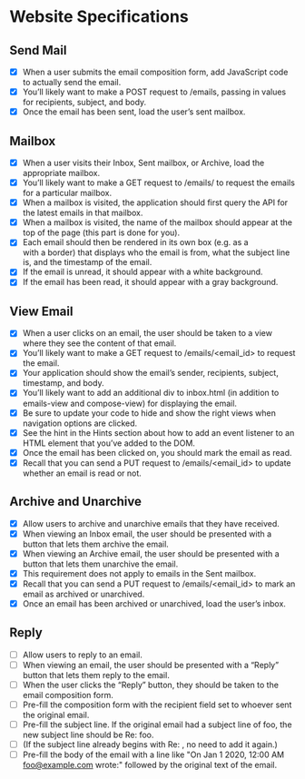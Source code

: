# Website Specifications

## Send Mail

- [X] When a user submits the email composition form, add JavaScript code to actually send the email.
- [X] You’ll likely want to make a POST request to /emails, passing in values for recipients, subject, and body.
- [X] Once the email has been sent, load the user’s sent mailbox.

## Mailbox

- [X] When a user visits their Inbox, Sent mailbox, or Archive, load the appropriate mailbox.
- [X] You’ll likely want to make a GET request to /emails/<mailbox> to request the emails for a particular mailbox.
- [X] When a mailbox is visited, the application should first query the API for the latest emails in that mailbox.
- [X] When a mailbox is visited, the name of the mailbox should appear at the top of the page (this part is done for you).
- [X] Each email should then be rendered in its own box (e.g. as a <div> with a border) that displays who the email is from, what the subject line is, and the timestamp of the email.
- [X] If the email is unread, it should appear with a white background.
- [X] If the email has been read, it should appear with a gray background.

## View Email

- [X] When a user clicks on an email, the user should be taken to a view where they see the content of that email.
- [X] You’ll likely want to make a GET request to /emails/<email_id> to request the email.
- [X] Your application should show the email’s sender, recipients, subject, timestamp, and body.
- [X] You’ll likely want to add an additional div to inbox.html (in addition to emails-view and compose-view) for displaying the email.
- [X] Be sure to update your code to hide and show the right views when navigation options are clicked.
- [X] See the hint in the Hints section about how to add an event listener to an HTML element that you’ve added to the DOM.
- [X] Once the email has been clicked on, you should mark the email as read.
- [X] Recall that you can send a PUT request to /emails/<email_id> to update whether an email is read or not.

## Archive and Unarchive

- [X] Allow users to archive and unarchive emails that they have received.
- [X] When viewing an Inbox email, the user should be presented with a button that lets them archive the email.
- [X] When viewing an Archive email, the user should be presented with a button that lets them unarchive the email.
- [X] This requirement does not apply to emails in the Sent mailbox.
- [X] Recall that you can send a PUT request to /emails/<email_id> to mark an email as archived or unarchived.
- [X] Once an email has been archived or unarchived, load the user’s inbox.

## Reply

- [ ] Allow users to reply to an email.
- [ ] When viewing an email, the user should be presented with a “Reply” button that lets them reply to the email.
- [ ] When the user clicks the “Reply” button, they should be taken to the email composition form.
- [ ] Pre-fill the composition form with the recipient field set to whoever sent the original email.
- [ ] Pre-fill the subject line. If the original email had a subject line of foo, the new subject line should be Re: foo.
- [ ] (If the subject line already begins with Re: , no need to add it again.)
- [ ] Pre-fill the body of the email with a line like "On Jan 1 2020, 12:00 AM foo@example.com wrote:" followed by the original text of the email.
